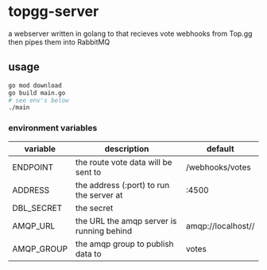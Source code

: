 # topgg-server
a webserver written in golang to that recieves vote webhooks from Top.gg then pipes them into RabbitMQ  

## usage
```sh
go mod download
go build main.go
# see env's below
./main
```

### environment variables
| variable   | description                               | default            |
|------------|-------------------------------------------|--------------------|
| ENDPOINT   | the route vote data will be sent to       | /webhooks/votes    |
| ADDRESS    | the address (:port) to run the server at  | :4500              |
| DBL_SECRET | the secret                                |                    |
| AMQP_URL   | the URL the amqp server is running behind | amqp://localhost// |
| AMQP_GROUP | the amqp group to publish data to         | votes              |